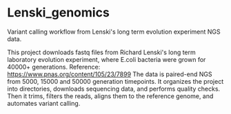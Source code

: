 # Lenski_genomics
Variant calling workflow from Lenski's long term evolution experiment NGS data.

This project downloads fastq files from Richard Lenski's long term laboratory evolution experiment, where E.coli bacteria were grown for 40000+ generations. Reference: https://www.pnas.org/content/105/23/7899
The data is paired-end NGS from 5000, 15000 and 50000 generation timepoints.
It organizes the project into directories, downloads sequencing data, and performs quality checks.
Then it trims, filters the reads, aligns them to the reference genome, and automates variant calling.
